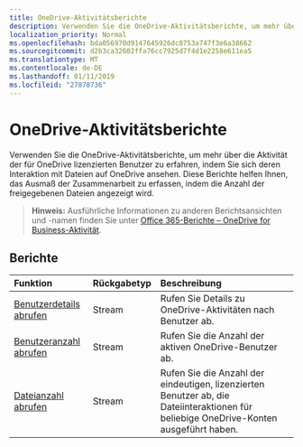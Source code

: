 ```yaml
---
title: OneDrive-Aktivitätsberichte
description: Verwenden Sie die OneDrive-Aktivitätsberichte, um mehr über die Aktivität der für OneDrive lizenzierten Benutzer zu erfahren, indem Sie sich deren Interaktion mit Dateien auf OneDrive ansehen. Diese Berichte helfen Ihnen, das Ausmaß der Zusammenarbeit zu erfassen, indem die Anzahl der freigegebenen Dateien angezeigt wird.
localization_priority: Normal
ms.openlocfilehash: bda056970d9147645926dc8753a747f3e6a38662
ms.sourcegitcommit: d2b3ca32602ffa76cc7925d7f4d1e2258e611ea5
ms.translationtype: MT
ms.contentlocale: de-DE
ms.lasthandoff: 01/11/2019
ms.locfileid: "27878736"
---
```

# <a name="onedrive-activity-reports"></a>OneDrive-Aktivitätsberichte

Verwenden Sie die OneDrive-Aktivitätsberichte, um mehr über die Aktivität der für OneDrive lizenzierten Benutzer zu erfahren, indem Sie sich deren Interaktion mit Dateien auf OneDrive ansehen. Diese Berichte helfen Ihnen, das Ausmaß der Zusammenarbeit zu erfassen, indem die Anzahl der freigegebenen Dateien angezeigt wird.

> **Hinweis:** Ausführliche Informationen zu anderen Berichtsansichten und -namen finden Sie unter [Office 365-Berichte – OneDrive for Business-Aktivität](https://support.office.com/client/OneDrive-for-Business-user-activity-8bbe4bf8-221b-46d6-99a5-2fb3c8ef9353).

## <a name="reports"></a>Berichte

| Funktion                                 | Rückgabetyp | Beschreibung                              |
| :--------------------------------------- | :---------- | :--------------------------------------- |
| [Benutzerdetails abrufen](../api/reportroot-getonedriveactivityuserdetail.md) | Stream      | Rufen Sie Details zu OneDrive-Aktivitäten nach Benutzer ab. |
| [Benutzeranzahl abrufen](../api/reportroot-getonedriveactivityusercounts.md) | Stream      | Rufen Sie die Anzahl der aktiven OneDrive-Benutzer ab. |
| [Dateianzahl abrufen](../api/reportroot-getonedriveactivityfilecounts.md) | Stream      | Rufen Sie die Anzahl der eindeutigen, lizenzierten Benutzer ab, die Dateiinteraktionen für beliebige OneDrive-Konten ausgeführt haben. |

